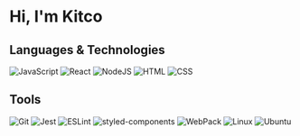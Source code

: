 # Hi, I'm Kitco
<!---
Eve profile is a ✨ special ✨ repository because its `README.md` (this file) appears on your GitHub profile.
You can click the Preview link to take a look at your changes.
--->
## Languages & Technologies
![JavaScript](https://img.shields.io/badge/-JavaScript-000?style=flat&logoColor=white&logo=javascript&color=404254)
![React](https://img.shields.io/badge/-React-000?style=flat&logoColor=white&logo=React&color=404254)
![NodeJS](https://img.shields.io/badge/-Node.js-000?style=flat&logoColor=white&logo=React&color=404254)
![HTML](https://img.shields.io/badge/-HTML-000?style=flat&logo=html5&logoColor=white&color=404254)
![CSS](https://img.shields.io/badge/-CSS-000?style=flat&logo=css3&logoColor=white&color=404254)

## Tools
![Git](https://img.shields.io/badge/-Git-000?style=flat&logo=git&logoColor=white&color=404254)
![Jest](https://img.shields.io/badge/-Jest-000?style=flat&logo=git&logoColor=white&color=404254)
![ESLint](https://img.shields.io/badge/-ESLint-000?style=flat&logo=git&logoColor=white&color=404254)
![styled-components](https://img.shields.io/badge/-styled--components-000?style=flat&logoColor=white&logo=styled-components&color=404254)
![WebPack](https://img.shields.io/badge/-Webpack-000?style=flat&logoColor=white&logo=Webpack&color=404254)
![Linux](https://img.shields.io/badge/-Linux-000?style=flat&logo=css3&logoColor=white&color=404254)
![Ubuntu](https://img.shields.io/badge/-Ubuntu-000?style=flat&logo=css3&logoColor=white&color=404254)
<!--
## Status
[![Zeyi's GitHub stats](https://github-readme-stats.vercel.app/api?username=Eveieve&rank_icon=github)](https://github.com/Eveieve/github-readme-stats)
--->
